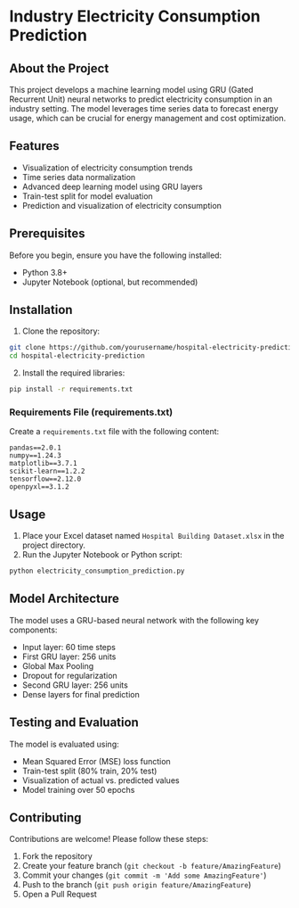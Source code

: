 # Industry Electricity Consumption Prediction

## About the Project

This project develops a machine learning model using GRU (Gated Recurrent Unit) neural networks to predict electricity consumption in an industry setting. The model leverages time series data to forecast energy usage, which can be crucial for energy management and cost optimization.

## Features

- Visualization of electricity consumption trends
- Time series data normalization
- Advanced deep learning model using GRU layers
- Train-test split for model evaluation
- Prediction and visualization of electricity consumption

## Prerequisites

Before you begin, ensure you have the following installed:

- Python 3.8+
- Jupyter Notebook (optional, but recommended)

## Installation

1. Clone the repository:
```bash
git clone https://github.com/yourusername/hospital-electricity-prediction.git
cd hospital-electricity-prediction
```

2. Install the required libraries:
```bash
pip install -r requirements.txt
```

### Requirements File (requirements.txt)

Create a `requirements.txt` file with the following content:

```
pandas==2.0.1
numpy==1.24.3
matplotlib==3.7.1
scikit-learn==1.2.2
tensorflow==2.12.0
openpyxl==3.1.2
```

## Usage

1. Place your Excel dataset named `Hospital Building Dataset.xlsx` in the project directory.
2. Run the Jupyter Notebook or Python script:
```bash
python electricity_consumption_prediction.py
```

## Model Architecture

The model uses a GRU-based neural network with the following key components:
- Input layer: 60 time steps
- First GRU layer: 256 units
- Global Max Pooling
- Dropout for regularization
- Second GRU layer: 256 units
- Dense layers for final prediction

## Testing and Evaluation

The model is evaluated using:
- Mean Squared Error (MSE) loss function
- Train-test split (80% train, 20% test)
- Visualization of actual vs. predicted values
- Model training over 50 epochs

## Contributing

Contributions are welcome! Please follow these steps:

1. Fork the repository
2. Create your feature branch (`git checkout -b feature/AmazingFeature`)
3. Commit your changes (`git commit -m 'Add some AmazingFeature'`)
4. Push to the branch (`git push origin feature/AmazingFeature`)
5. Open a Pull Request



